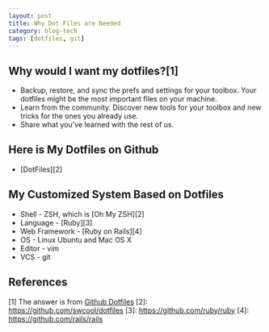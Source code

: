 ```yaml
---
layout: post
title: Why Dot Files are Needed
category: blog-tech
tags: [dotfiles, git]
---
```


## Why would I want my dotfiles?[1]
  * Backup, restore, and sync the prefs and settings for your toolbox. Your dotfiles might be the most important files on your machine.
  * Learn from the community. Discover new tools for your toolbox and new tricks for the ones you already use.
  * Share what you've learned with the rest of us.

## Here is My Dotfiles on Github
  * [DotFiles][2]

## My Customized System Based on Dotfiles
  * Shell - ZSH, which is [Oh My ZSH][2]
  * Language - [Ruby][3]
  * Web Framework - [Ruby on Rails][4]
  * OS - Linux Ubuntu and Mac OS X
  * Editor - vim
  * VCS - git

## References

[1] The answer is from [Github Dotfiles](http://dotfiles.github.com/)
[2]: https://github.com/swcool/dotfiles
[3]: https://github.com/ruby/ruby
[4]: https://github.com/rails/rails
